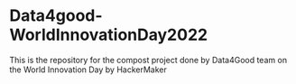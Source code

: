# Data4good-WorldInnovationDay2022
This is the repository for the compost project done by Data4Good team on the World Innovation Day by HackerMaker
